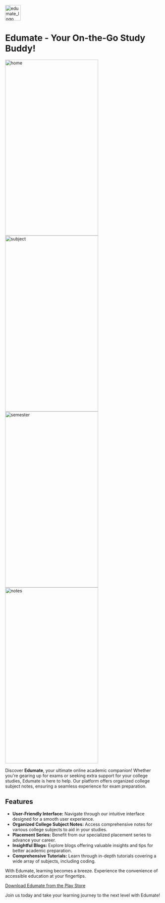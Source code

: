 <img src="https://github.com/user-attachments/assets/6f216457-ecc4-4e4f-b57c-e16777b59daa" alt="edumate_logo" width="50" height="50"> 

# Edumate - Your On-the-Go Study Buddy!

<img src="https://github.com/user-attachments/assets/bc38f496-200c-4099-8071-06b6c1eb71e9" alt="home" width="300" height="568">

<img src="https://github.com/user-attachments/assets/e7ef0dcf-1427-44b0-b1bc-595c581bac38" alt="subject" width="300" height="568">

<img src=https://github.com/user-attachments/assets/81827a57-5793-40cb-a23c-3800a97aab13 alt="semester" width="300" height="568">

<img src=https://github.com/user-attachments/assets/7bfd70a3-20ec-47e3-982c-1022214f0608 alt="notes" width="300" height="568">



Discover **Edumate**, your ultimate online academic companion! Whether you're gearing up for exams or seeking extra support for your college studies, Edumate is here to help. Our platform offers organized college subject notes, ensuring a seamless experience for exam preparation.

## Features

- **User-Friendly Interface:** Navigate through our intuitive interface designed for a smooth user experience.
- **Organized College Subject Notes:** Access comprehensive notes for various college subjects to aid in your studies.
- **Placement Series:** Benefit from our specialized placement series to advance your career.
- **Insightful Blogs:** Explore blogs offering valuable insights and tips for better academic preparation.
- **Comprehensive Tutorials:** Learn through in-depth tutorials covering a wide array of subjects, including coding.

With Edumate, learning becomes a breeze. Experience the convenience of accessible education at your fingertips.

[Download Edumate from the Play Store](https://play.google.com/store/apps/details?id=com.edumate.learnmate&hl=en)

Join us today and take your learning journey to the next level with Edumate!
